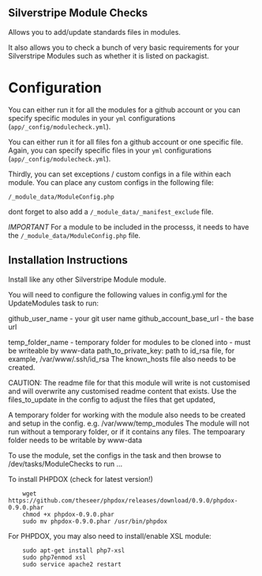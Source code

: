 ## Silverstripe Module Checks ##

Allows you to add/update standards files in modules.

It also allows you to check a bunch of
very basic requirements for your Silverstripe Modules
such as whether it is listed on packagist.

# Configuration

You can either run it for all the modules for a github account
or you can specify specific modules in your `yml` configurations
(`app/_config/modulecheck.yml`).

You can either run it for all files fon a github account or one specific file. Again,
you can specify specific files in your `yml` configurations
(`app/_config/modulecheck.yml`).

Thirdly, you can set exceptions / custom configs in a file within each module. You can place any custom configs in the following file:

`/_module_data/ModuleConfig.php`

dont forget to also add a `/_module_data/_manifest_exclude` file.

_IMPORTANT_
For a module to be included in the processs, it needs to have the
`/_module_data/ModuleConfig.php` file.


## Installation Instructions ##

Install like any
other Silverstripe Module module.

You will need to configure the following values in config.yml
for the UpdateModules task to run:

  github_user_name - your git user name
  github_account_base_url - the base url

  temp_folder_name - temporary folder for modules to be cloned into - must be writeable by www-data
  path_to_private_key: path to id_rsa file, for example, /var/www/.ssh/id_rsa
  The known_hosts file also needs to be created.

CAUTION: The readme file for that this module will write is not customised
and will overwrite any customised readme content that exists. Use the
files_to_update in the config to adjust the files that get updated,


A temporary folder for working with the module also needs
to be created and setup in the config. e.g. /var/www/temp_modules
The module will not run without a temporary folder, or
if it contains any files. The tempoarary folder needs to be writable
by www-data

To use the module, set the configs in the task and
then browse to /dev/tasks/ModuleChecks to run ...

To install PHPDOX (check for latest version!)

```
    wget https://github.com/theseer/phpdox/releases/download/0.9.0/phpdox-0.9.0.phar
    chmod +x phpdox-0.9.0.phar
    sudo mv phpdox-0.9.0.phar /usr/bin/phpdox
```

For PHPDOX, you may also need to install/enable XSL module:

```
    sudo apt-get install php7-xsl
    sudo php7enmod xsl
    sudo service apache2 restart
```
